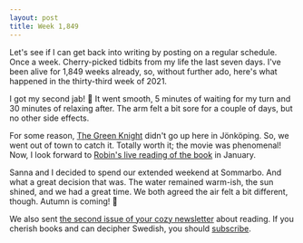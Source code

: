 ```yaml
---
layout: post
title: Week 1,849
---
```


Let's see if I can get back into writing by posting on a regular schedule. Once a week. Cherry-picked tidbits from my life the last seven days. I've been alive for 1,849 weeks already, so, without further ado, here's what happened in the thirty-third week of 2021.

I got my second jab! 💉 It went smooth, 5 minutes of waiting for my turn and 30 minutes of relaxing after. The arm felt a bit sore for a couple of days, but no other side effects.

For some reason, [The Green Knight](https://letterboxd.com/film/the-green-knight/) didn't go up here in Jönköping. So, we went out of town to catch it. Totally worth it; the movie was phenomenal! Now, I look forward to [Robin's live reading of the book](https://www.robinsloan.com/live/) in January.

Sanna and I decided to spend our extended weekend at Sommarbo. And what a great decision that was. The water remained warm-ish, the sun shined, and we had a great time. We both agreed the air felt a bit different, though. Autumn is coming! 🍂

We also sent [the second issue of your cozy newsletter](https://www.lasloss.se/brev-2) about reading. If you cherish books and can decipher Swedish, you should [subscribe](https://www.lasloss.se/nyhetsbrev/).
